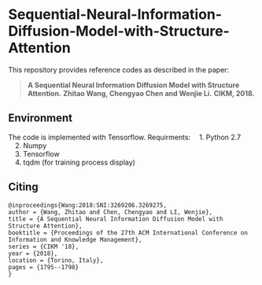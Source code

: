 # Sequential-Neural-Information-Diffusion-Model-with-Structure-Attention

This repository provides reference codes as described in the paper:

>**A Sequential Neural Information Diffusion Model with Structure Attention.**
>**Zhitao Wang, Chengyao Chen and Wenjie Li.**
>**CIKM, 2018.** 

## Environment
The code is implemented with Tensorflow. Requirments:
&emsp;1. Python 2.7  
&emsp;2. Numpy  
&emsp;3. Tensorflow  
&emsp;4. tqdm (for training process display)    

## Citing
    @inproceedings{Wang:2018:SNI:3269206.3269275,
    author = {Wang, Zhitao and Chen, Chengyao and LI, Wenjie},
    title = {A Sequential Neural Information Diffusion Model with Structure Attention},
    booktitle = {Proceedings of the 27th ACM International Conference on Information and Knowledge Management},
    series = {CIKM '18},
    year = {2018},
    location = {Torino, Italy},
    pages = {1795--1798}
    } 


  
